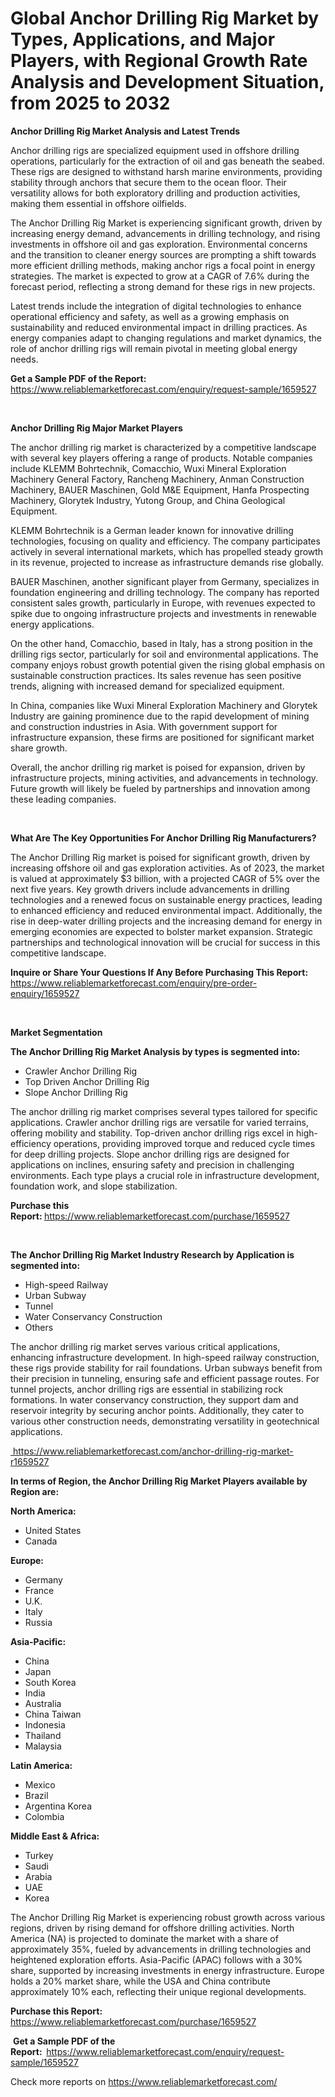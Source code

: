 <p><h1>Global Anchor Drilling Rig Market by Types, Applications, and Major Players, with Regional Growth Rate Analysis and Development Situation, from 2025 to 2032</h1></p><p><strong>Anchor Drilling Rig Market Analysis and Latest Trends</strong></p>
<p><p>Anchor drilling rigs are specialized equipment used in offshore drilling operations, particularly for the extraction of oil and gas beneath the seabed. These rigs are designed to withstand harsh marine environments, providing stability through anchors that secure them to the ocean floor. Their versatility allows for both exploratory drilling and production activities, making them essential in offshore oilfields.</p><p>The Anchor Drilling Rig Market is experiencing significant growth, driven by increasing energy demand, advancements in drilling technology, and rising investments in offshore oil and gas exploration. Environmental concerns and the transition to cleaner energy sources are prompting a shift towards more efficient drilling methods, making anchor rigs a focal point in energy strategies. The market is expected to grow at a CAGR of 7.6% during the forecast period, reflecting a strong demand for these rigs in new projects. </p><p>Latest trends include the integration of digital technologies to enhance operational efficiency and safety, as well as a growing emphasis on sustainability and reduced environmental impact in drilling practices. As energy companies adapt to changing regulations and market dynamics, the role of anchor drilling rigs will remain pivotal in meeting global energy needs.</p></p>
<p><strong>Get a Sample PDF of the Report:&nbsp;</strong> <a href="https://www.reliablemarketforecast.com/enquiry/request-sample/1659527?utm_campaign=3032&utm_medium=2&utm_source=Github&utm_content=ia&utm_term=08042025&utm_id=anchor-drilling-rig">https://www.reliablemarketforecast.com/enquiry/request-sample/1659527</a></p>
<p>&nbsp;</p>
<p><strong>Anchor Drilling Rig Major Market Players</strong></p>
<p><p>The anchor drilling rig market is characterized by a competitive landscape with several key players offering a range of products. Notable companies include KLEMM Bohrtechnik, Comacchio, Wuxi Mineral Exploration Machinery General Factory, Rancheng Machinery, Anman Construction Machinery, BAUER Maschinen, Gold M&E Equipment, Hanfa Prospecting Machinery, Glorytek Industry, Yutong Group, and China Geological Equipment.</p><p>KLEMM Bohrtechnik is a German leader known for innovative drilling technologies, focusing on quality and efficiency. The company participates actively in several international markets, which has propelled steady growth in its revenue, projected to increase as infrastructure demands rise globally.</p><p>BAUER Maschinen, another significant player from Germany, specializes in foundation engineering and drilling technology. The company has reported consistent sales growth, particularly in Europe, with revenues expected to spike due to ongoing infrastructure projects and investments in renewable energy applications.</p><p>On the other hand, Comacchio, based in Italy, has a strong position in the drilling rigs sector, particularly for soil and environmental applications. The company enjoys robust growth potential given the rising global emphasis on sustainable construction practices. Its sales revenue has seen positive trends, aligning with increased demand for specialized equipment.</p><p>In China, companies like Wuxi Mineral Exploration Machinery and Glorytek Industry are gaining prominence due to the rapid development of mining and construction industries in Asia. With government support for infrastructure expansion, these firms are positioned for significant market share growth.</p><p>Overall, the anchor drilling rig market is poised for expansion, driven by infrastructure projects, mining activities, and advancements in technology. Future growth will likely be fueled by partnerships and innovation among these leading companies.</p></p>
<p>&nbsp;</p>
<p><strong>What Are The Key Opportunities For Anchor Drilling Rig Manufacturers?</strong></p>
<p><p>The Anchor Drilling Rig market is poised for significant growth, driven by increasing offshore oil and gas exploration activities. As of 2023, the market is valued at approximately $3 billion, with a projected CAGR of 5% over the next five years. Key growth drivers include advancements in drilling technologies and a renewed focus on sustainable energy practices, leading to enhanced efficiency and reduced environmental impact. Additionally, the rise in deep-water drilling projects and the increasing demand for energy in emerging economies are expected to bolster market expansion. Strategic partnerships and technological innovation will be crucial for success in this competitive landscape.</p></p>
<p><strong>Inquire or Share Your Questions If Any Before Purchasing This Report:</strong> <a href="https://www.reliablemarketforecast.com/enquiry/pre-order-enquiry/1659527?utm_campaign=3032&utm_medium=2&utm_source=Github&utm_content=ia&utm_term=08042025&utm_id=anchor-drilling-rig">https://www.reliablemarketforecast.com/enquiry/pre-order-enquiry/1659527</a></p>
<p>&nbsp;</p>
<p><strong>Market Segmentation</strong></p>
<p><strong>The Anchor Drilling Rig Market Analysis by types is segmented into:</strong></p>
<p><ul><li>Crawler Anchor Drilling Rig</li><li>Top Driven Anchor Drilling Rig</li><li>Slope Anchor Drilling Rig</li></ul></p>
<p><p>The anchor drilling rig market comprises several types tailored for specific applications. Crawler anchor drilling rigs are versatile for varied terrains, offering mobility and stability. Top-driven anchor drilling rigs excel in high-efficiency operations, providing improved torque and reduced cycle times for deep drilling projects. Slope anchor drilling rigs are designed for applications on inclines, ensuring safety and precision in challenging environments. Each type plays a crucial role in infrastructure development, foundation work, and slope stabilization.</p></p>
<p><strong>Purchase this Report:&nbsp;</strong><a href="https://www.reliablemarketforecast.com/purchase/1659527?utm_campaign=3032&utm_medium=2&utm_source=Github&utm_content=ia&utm_term=08042025&utm_id=anchor-drilling-rig">https://www.reliablemarketforecast.com/purchase/1659527</a></p>
<p>&nbsp;</p>
<p><strong>The Anchor Drilling Rig Market Industry Research by Application is segmented into:</strong></p>
<p><ul><li>High-speed Railway</li><li>Urban Subway</li><li>Tunnel</li><li>Water Conservancy Construction</li><li>Others</li></ul></p>
<p><p>The anchor drilling rig market serves various critical applications, enhancing infrastructure development. In high-speed railway construction, these rigs provide stability for rail foundations. Urban subways benefit from their precision in tunneling, ensuring safe and efficient passage routes. For tunnel projects, anchor drilling rigs are essential in stabilizing rock formations. In water conservancy construction, they support dam and reservoir integrity by securing anchor points. Additionally, they cater to various other construction needs, demonstrating versatility in geotechnical applications.</p></p>
<p><a href="https://www.reliablemarketforecast.com/anchor-drilling-rig-market-r1659527?utm_campaign=3032&utm_medium=2&utm_source=Github&utm_content=ia&utm_term=08042025&utm_id=anchor-drilling-rig">&nbsp;https://www.reliablemarketforecast.com/anchor-drilling-rig-market-r1659527</a></p>
<p><strong>In terms of Region, the Anchor Drilling Rig Market Players available by Region are:</strong></p>
<p>
    <p> <strong> North America: </strong>
        <ul>
            <li>United States</li>
            <li>Canada</li>
        </ul>
        </p> 
    <p> <strong> Europe: </strong>
        <ul>
            <li>Germany</li>
            <li>France</li>
            <li>U.K.</li>
            <li>Italy</li>
            <li>Russia</li>
        </ul>
        </p> 
    <p> <strong> Asia-Pacific: </strong>
        <ul>
            <li>China</li>
            <li>Japan</li>
            <li>South Korea</li>
            <li>India</li>
            <li>Australia</li>
            <li>China Taiwan</li>
            <li>Indonesia</li>
            <li>Thailand</li>
            <li>Malaysia</li>
        </ul>
        </p> 
    <p> <strong> Latin America: </strong>
        <ul>
            <li>Mexico</li>
            <li>Brazil</li>
            <li>Argentina Korea</li>
            <li>Colombia</li>
        </ul>
        </p> 
    <p> <strong> Middle East & Africa: </strong>
        <ul>
            <li>Turkey</li>
            <li>Saudi</li>
            <li>Arabia</li>
            <li>UAE</li>
            <li>Korea</li>
        </ul>
    </p>
    </p>
<p><p>The Anchor Drilling Rig Market is experiencing robust growth across various regions, driven by rising demand for offshore drilling activities. North America (NA) is projected to dominate the market with a share of approximately 35%, fueled by advancements in drilling technologies and heightened exploration efforts. Asia-Pacific (APAC) follows with a 30% share, supported by increasing investments in energy infrastructure. Europe holds a 20% market share, while the USA and China contribute approximately 10% each, reflecting their unique regional developments.</p></p>
<p><strong>Purchase this Report: </strong><a href="https://www.reliablemarketforecast.com/purchase/1659527?utm_campaign=3032&utm_medium=2&utm_source=Github&utm_content=ia&utm_term=08042025&utm_id=anchor-drilling-rig">https://www.reliablemarketforecast.com/purchase/1659527</a></p>
<p>&nbsp;<strong>Get a Sample PDF of the Report:&nbsp;&nbsp;</strong><a href="https://www.reliablemarketforecast.com/enquiry/request-sample/1659527?utm_campaign=3032&utm_medium=2&utm_source=Github&utm_content=ia&utm_term=08042025&utm_id=anchor-drilling-rig">https://www.reliablemarketforecast.com/enquiry/request-sample/1659527</a></p>
<p><strong></strong></p>
<p>Check more reports on <a href="https://www.reliablemarketforecast.com/?utm_campaign=3032&utm_medium=2&utm_source=Github&utm_content=ia&utm_term=08042025&utm_id=anchor-drilling-rig">https://www.reliablemarketforecast.com/</a></p>